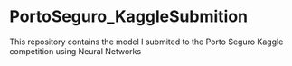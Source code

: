 # PortoSeguro_KaggleSubmition
This repository contains the model I submited to the Porto Seguro Kaggle competition using Neural Networks
